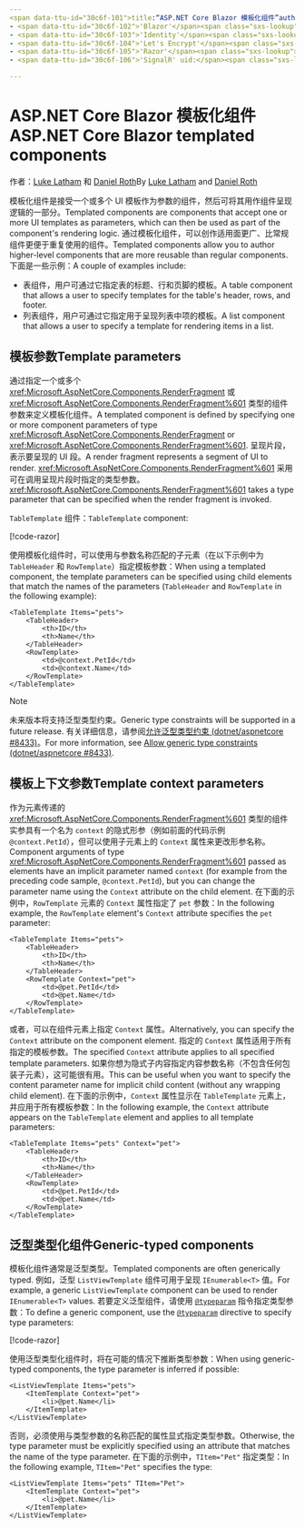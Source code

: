 ```yaml
---
<span data-ttu-id="30c6f-101">title:“ASP.NET Core Blazor 模板化组件”author: description: monikerRange: ms.author: ms.custom: ms.date: no-loc:</span><span class="sxs-lookup"><span data-stu-id="30c6f-101">title: 'ASP.NET Core Blazor templated components' author: description: monikerRange: ms.author: ms.custom: ms.date: no-loc:</span></span>
- <span data-ttu-id="30c6f-102">'Blazor'</span><span class="sxs-lookup"><span data-stu-id="30c6f-102">'Blazor'</span></span>
- <span data-ttu-id="30c6f-103">'Identity'</span><span class="sxs-lookup"><span data-stu-id="30c6f-103">'Identity'</span></span>
- <span data-ttu-id="30c6f-104">'Let's Encrypt'</span><span class="sxs-lookup"><span data-stu-id="30c6f-104">'Let's Encrypt'</span></span>
- <span data-ttu-id="30c6f-105">'Razor'</span><span class="sxs-lookup"><span data-stu-id="30c6f-105">'Razor'</span></span>
- <span data-ttu-id="30c6f-106">'SignalR' uid:</span><span class="sxs-lookup"><span data-stu-id="30c6f-106">'SignalR' uid:</span></span> 

---
```

# <a name="aspnet-core-blazor-templated-components"></a><span data-ttu-id="30c6f-107">ASP.NET Core Blazor 模板化组件</span><span class="sxs-lookup"><span data-stu-id="30c6f-107">ASP.NET Core Blazor templated components</span></span>

<span data-ttu-id="30c6f-108">作者：[Luke Latham](https://github.com/guardrex) 和 [Daniel Roth](https://github.com/danroth27)</span><span class="sxs-lookup"><span data-stu-id="30c6f-108">By [Luke Latham](https://github.com/guardrex) and [Daniel Roth](https://github.com/danroth27)</span></span>

<span data-ttu-id="30c6f-109">模板化组件是接受一个或多个 UI 模板作为参数的组件，然后可将其用作组件呈现逻辑的一部分。</span><span class="sxs-lookup"><span data-stu-id="30c6f-109">Templated components are components that accept one or more UI templates as parameters, which can then be used as part of the component's rendering logic.</span></span> <span data-ttu-id="30c6f-110">通过模板化组件，可以创作适用面更广、比常规组件更便于重复使用的组件。</span><span class="sxs-lookup"><span data-stu-id="30c6f-110">Templated components allow you to author higher-level components that are more reusable than regular components.</span></span> <span data-ttu-id="30c6f-111">下面是一些示例：</span><span class="sxs-lookup"><span data-stu-id="30c6f-111">A couple of examples include:</span></span>

* <span data-ttu-id="30c6f-112">表组件，用户可通过它指定表的标题、行和页脚的模板。</span><span class="sxs-lookup"><span data-stu-id="30c6f-112">A table component that allows a user to specify templates for the table's header, rows, and footer.</span></span>
* <span data-ttu-id="30c6f-113">列表组件，用户可通过它指定用于呈现列表中项的模板。</span><span class="sxs-lookup"><span data-stu-id="30c6f-113">A list component that allows a user to specify a template for rendering items in a list.</span></span>

## <a name="template-parameters"></a><span data-ttu-id="30c6f-114">模板参数</span><span class="sxs-lookup"><span data-stu-id="30c6f-114">Template parameters</span></span>

<span data-ttu-id="30c6f-115">通过指定一个或多个 <xref:Microsoft.AspNetCore.Components.RenderFragment> 或 <xref:Microsoft.AspNetCore.Components.RenderFragment%601> 类型的组件参数来定义模板化组件。</span><span class="sxs-lookup"><span data-stu-id="30c6f-115">A templated component is defined by specifying one or more component parameters of type <xref:Microsoft.AspNetCore.Components.RenderFragment> or <xref:Microsoft.AspNetCore.Components.RenderFragment%601>.</span></span> <span data-ttu-id="30c6f-116">呈现片段，表示要呈现的 UI 段。</span><span class="sxs-lookup"><span data-stu-id="30c6f-116">A render fragment represents a segment of UI to render.</span></span> <span data-ttu-id="30c6f-117"><xref:Microsoft.AspNetCore.Components.RenderFragment%601> 采用可在调用呈现片段时指定的类型参数。</span><span class="sxs-lookup"><span data-stu-id="30c6f-117"><xref:Microsoft.AspNetCore.Components.RenderFragment%601> takes a type parameter that can be specified when the render fragment is invoked.</span></span>

<span data-ttu-id="30c6f-118">`TableTemplate` 组件：</span><span class="sxs-lookup"><span data-stu-id="30c6f-118">`TableTemplate` component:</span></span>

[!code-razor[](common/samples/3.x/BlazorWebAssemblySample/Components/TableTemplate.razor)]

<span data-ttu-id="30c6f-119">使用模板化组件时，可以使用与参数名称匹配的子元素（在以下示例中为 `TableHeader` 和 `RowTemplate`）指定模板参数：</span><span class="sxs-lookup"><span data-stu-id="30c6f-119">When using a templated component, the template parameters can be specified using child elements that match the names of the parameters (`TableHeader` and `RowTemplate` in the following example):</span></span>

```razor
<TableTemplate Items="pets">
    <TableHeader>
        <th>ID</th>
        <th>Name</th>
    </TableHeader>
    <RowTemplate>
        <td>@context.PetId</td>
        <td>@context.Name</td>
    </RowTemplate>
</TableTemplate>
```

> [!NOTE]
> <span data-ttu-id="30c6f-120">未来版本将支持泛型类型约束。</span><span class="sxs-lookup"><span data-stu-id="30c6f-120">Generic type constraints will be supported in a future release.</span></span> <span data-ttu-id="30c6f-121">有关详细信息，请参阅[允许泛型类型约束 (dotnet/aspnetcore #8433)](https://github.com/dotnet/aspnetcore/issues/8433)。</span><span class="sxs-lookup"><span data-stu-id="30c6f-121">For more information, see [Allow generic type constraints (dotnet/aspnetcore #8433)](https://github.com/dotnet/aspnetcore/issues/8433).</span></span>

## <a name="template-context-parameters"></a><span data-ttu-id="30c6f-122">模板上下文参数</span><span class="sxs-lookup"><span data-stu-id="30c6f-122">Template context parameters</span></span>

<span data-ttu-id="30c6f-123">作为元素传递的 <xref:Microsoft.AspNetCore.Components.RenderFragment%601> 类型的组件实参具有一个名为 `context` 的隐式形参（例如前面的代码示例 `@context.PetId`），但可以使用子元素上的 `Context` 属性来更改形参名称。</span><span class="sxs-lookup"><span data-stu-id="30c6f-123">Component arguments of type <xref:Microsoft.AspNetCore.Components.RenderFragment%601> passed as elements have an implicit parameter named `context` (for example from the preceding code sample, `@context.PetId`), but you can change the parameter name using the `Context` attribute on the child element.</span></span> <span data-ttu-id="30c6f-124">在下面的示例中，`RowTemplate` 元素的 `Context` 属性指定了 `pet` 参数：</span><span class="sxs-lookup"><span data-stu-id="30c6f-124">In the following example, the `RowTemplate` element's `Context` attribute specifies the `pet` parameter:</span></span>

```razor
<TableTemplate Items="pets">
    <TableHeader>
        <th>ID</th>
        <th>Name</th>
    </TableHeader>
    <RowTemplate Context="pet">
        <td>@pet.PetId</td>
        <td>@pet.Name</td>
    </RowTemplate>
</TableTemplate>
```

<span data-ttu-id="30c6f-125">或者，可以在组件元素上指定 `Context` 属性。</span><span class="sxs-lookup"><span data-stu-id="30c6f-125">Alternatively, you can specify the `Context` attribute on the component element.</span></span> <span data-ttu-id="30c6f-126">指定的 `Context` 属性适用于所有指定的模板参数。</span><span class="sxs-lookup"><span data-stu-id="30c6f-126">The specified `Context` attribute applies to all specified template parameters.</span></span> <span data-ttu-id="30c6f-127">如果你想为隐式子内容指定内容参数名称（不包含任何包装子元素），这可能很有用。</span><span class="sxs-lookup"><span data-stu-id="30c6f-127">This can be useful when you want to specify the content parameter name for implicit child content (without any wrapping child element).</span></span> <span data-ttu-id="30c6f-128">在下面的示例中，`Context` 属性显示在 `TableTemplate` 元素上，并应用于所有模板参数：</span><span class="sxs-lookup"><span data-stu-id="30c6f-128">In the following example, the `Context` attribute appears on the `TableTemplate` element and applies to all template parameters:</span></span>

```razor
<TableTemplate Items="pets" Context="pet">
    <TableHeader>
        <th>ID</th>
        <th>Name</th>
    </TableHeader>
    <RowTemplate>
        <td>@pet.PetId</td>
        <td>@pet.Name</td>
    </RowTemplate>
</TableTemplate>
```

## <a name="generic-typed-components"></a><span data-ttu-id="30c6f-129">泛型类型化组件</span><span class="sxs-lookup"><span data-stu-id="30c6f-129">Generic-typed components</span></span>

<span data-ttu-id="30c6f-130">模板化组件通常是泛型类型。</span><span class="sxs-lookup"><span data-stu-id="30c6f-130">Templated components are often generically typed.</span></span> <span data-ttu-id="30c6f-131">例如，泛型 `ListViewTemplate` 组件可用于呈现 `IEnumerable<T>` 值。</span><span class="sxs-lookup"><span data-stu-id="30c6f-131">For example, a generic `ListViewTemplate` component can be used to render `IEnumerable<T>` values.</span></span> <span data-ttu-id="30c6f-132">若要定义泛型组件，请使用 [`@typeparam`](xref:mvc/views/razor#typeparam) 指令指定类型参数：</span><span class="sxs-lookup"><span data-stu-id="30c6f-132">To define a generic component, use the [`@typeparam`](xref:mvc/views/razor#typeparam) directive to specify type parameters:</span></span>

[!code-razor[](common/samples/3.x/BlazorWebAssemblySample/Components/ListViewTemplate.razor)]

<span data-ttu-id="30c6f-133">使用泛型类型化组件时，将在可能的情况下推断类型参数：</span><span class="sxs-lookup"><span data-stu-id="30c6f-133">When using generic-typed components, the type parameter is inferred if possible:</span></span>

```razor
<ListViewTemplate Items="pets">
    <ItemTemplate Context="pet">
        <li>@pet.Name</li>
    </ItemTemplate>
</ListViewTemplate>
```

<span data-ttu-id="30c6f-134">否则，必须使用与类型参数的名称匹配的属性显式指定类型参数。</span><span class="sxs-lookup"><span data-stu-id="30c6f-134">Otherwise, the type parameter must be explicitly specified using an attribute that matches the name of the type parameter.</span></span> <span data-ttu-id="30c6f-135">在下面的示例中，`TItem="Pet"` 指定类型：</span><span class="sxs-lookup"><span data-stu-id="30c6f-135">In the following example, `TItem="Pet"` specifies the type:</span></span>

```razor
<ListViewTemplate Items="pets" TItem="Pet">
    <ItemTemplate Context="pet">
        <li>@pet.Name</li>
    </ItemTemplate>
</ListViewTemplate>
```
